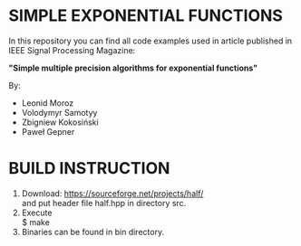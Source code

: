 # SIMPLE EXPONENTIAL FUNCTIONS
In this repository you can find all code examples used in article published in IEEE Signal Processing Magazine:  

**"Simple multiple precision algorithms for exponential functions"**  

By:
 - Leonid Moroz  
 - Volodymyr Samotyy  
 - Zbigniew Kokosiński  
 - Paweł Gepner

# BUILD INSTRUCTION

1. Download:
https://sourceforge.net/projects/half/  
and put header file half.hpp in directory src.
2. Execute  
$ make
3. Binaries can be found in bin directory.
